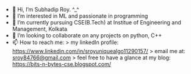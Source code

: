 - 👋 Hi, I’m Subhadip Roy. ^_^
- 👀 I’m interested in ML and passionate in programming
- 🌱 I’m currently pursuing CSE(B.Tech) at Institue of Engineering and Management, Kolkata
- 💞️ I’m looking to collaborate on any projects on python, C++
- 📫 How to reach me: 
          > my linkedIn profile: https://www.linkedin.com/in/sroyuniquealgo11290157/ 
          > email me at: sroy84766@gmail.com 
          > feel free to have a glance at my blog: https://bits-n-bytes-cse.blogspot.com/ 

<!---
Subhadip11290157/Subhadip11290157 is a ✨ special ✨ repository because its `README.md` (this file) appears on your GitHub profile.
You can click the Preview link to take a look at your changes.
--->
